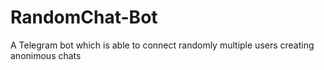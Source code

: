 # RandomChat-Bot
A Telegram bot which is able to connect randomly multiple users creating anonimous chats
